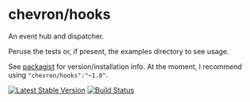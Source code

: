 # chevron/hooks

An event hub and dispatcher.

Peruse the tests or, if present, the examples directory to see usage.

See [packagist](https://packagist.org/packages/chevron/hooks) for version/installation info. At the moment, I recommend using `"chevron/hooks":"~1.0"`.

[![Latest Stable Version](https://poser.pugx.org/chevron/hooks/v/stable.svg)](https://packagist.org/packages/chevron/hooks)
[![Build Status](https://travis-ci.org/chevronphp/hooks.svg?branch=master)](https://travis-ci.org/chevronphp/hooks)



